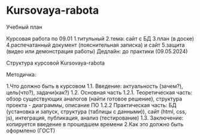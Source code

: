 # Kursovaya-rabota

Учебный план

Курсовая работа по 09.01
1.титульный
2.тема: сайт с БД
3.план (в доске)
4.распечатанный документ (пояснительная записка) и сайт
5.защита  (видео или демонстрация работы)
Дедлайн: до практики (09.05.2024)


Структура курсовой Kursovaya-rabota

Методичка:

1.Что должно быть в курсовом
  1.1. Введение: актуальность (зачем?), цель(что?), задачи(как?) 
  1.2. Основная часть
    1.2.1. Теоретическая часть: обзор существующих аналогов (найти готовое решение), структура проекта - диаграммы,  описание ПО
    1.2.2 Практическая часть: БД (установка и запуск, структура (таблицы с данными)), сайт (html, css, js), интеграция, публикация, анализ (тестирование) 
  1.3. Заключение: копируется введение в прошедшем времени
2.Как это должно быть оформлено (ГОСТ)
